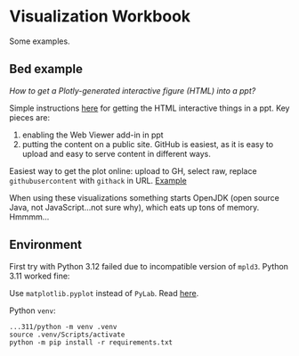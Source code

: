 # Visualization Workbook

Some examples.

## Bed example

_How to get a Plotly-generated interactive figure (HTML) into a ppt?_

Simple instructions [here](https://www.linkedin.com/pulse/enhance-your-powerpoint-presentations-animated-figures-grega-smrkolj/) for getting the HTML interactive things in a ppt. Key pieces are:
1. enabling the Web Viewer add-in in ppt
2. putting the content on a public site. GitHub is easiest, as it is easy to upload and easy to serve content in different ways.

Easiest way to get the plot online: upload to GH, select raw, replace `githubusercontent` with `githack` in URL. [Example](https://raw.githack.com/rlanzafame/visualizations/main/html_examples/top_bottom_bed.html)

When using these visualizations something starts OpenJDK (open source Java, not JavaScript...not sure why), which eats up tons of memory. Hmmmm...

## Environment

First try with Python 3.12 failed due to incompatible version of `mpld3`. Python 3.11 worked fine:

Use `matplotlib.pyplot` instead of `PyLab`. Read [here](https://matplotlib.org/stable/api/pylab.html#module-pylab).

Python `venv`:

```
...311/python -m venv .venv
source .venv/Scripts/activate
python -m pip install -r requirements.txt
```
